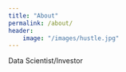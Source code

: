```yaml
---
title: "About"
permalink: /about/
header:
	image: "/images/hustle.jpg"
---
```



Data Scientist/Investor 
